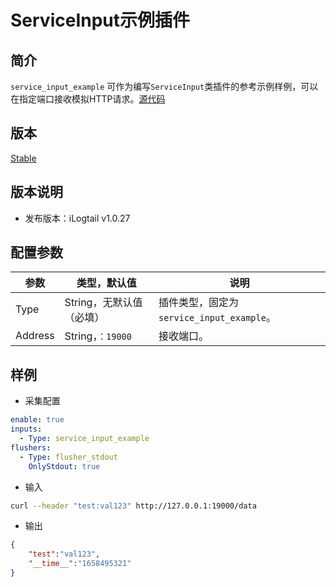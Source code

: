 # ServiceInput示例插件

## 简介

`service_input_example` 可作为编写`ServiceInput`类插件的参考示例样例，可以在指定端口接收模拟HTTP请求。[源代码](https://github.com/alibaba/loongcollector/blob/main/plugins/input/example/service_example.go)

## 版本

[Stable](../../stability-level.md)

## 版本说明

* 发布版本：iLogtail v1.0.27

## 配置参数

| 参数 | 类型，默认值 | 说明 |
| - | - | - |
| Type | String，无默认值（必填） | 插件类型，固定为`service_input_example`。 |
| Address | String，`：19000` | 接收端口。 |

## 样例

* 采集配置

```yaml
enable: true
inputs:
  - Type: service_input_example
flushers:
  - Type: flusher_stdout
    OnlyStdout: true  
```

* 输入

```bash
curl --header "test:val123" http://127.0.0.1:19000/data
```

* 输出

```json
{
    "test":"val123",
    "__time__":"1658495321"
}
```

